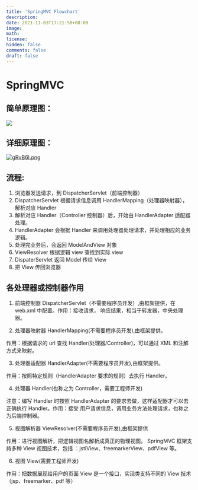 ```yaml
---
title: 'SpringMVC Flowchart'
description:
date: 2021-11-03T17:21:58+08:00
image:
math:
license:
hidden: false
comments: false
draft: false
---
```


# SpringMVC

## 简单原理图：

![](https://s1.ax1x.com/2020/07/04/Nxg2RI.png#height=369&id=SvwHh&originHeight=369&originWidth=804&originalType=binary&status=done&style=none&width=804)

## 详细原理图：

​[![gRvB6I.png](https://z3.ax1x.com/2021/05/17/gRvB6I.png)](https://imgtu.com/i/gRvB6I)

## 流程:

1. 浏览器发送请求，到 DispatcherServlet（前端控制器）
2. DispatcherServlet 根据请求信息调用 HandlerMapping（处理器映射器），解析对应 Handler
3. 解析对应 Handler（Controller 控制器）后，开始由 HandlerAdapter 适配器处理。
4. HandlerAdapter 会根据 Handler 来调用处理器处理请求，并处理相应的业务逻辑。
5. 处理完业务后，会返回 ModelAndView 对象
6. ViewResolver 根据逻辑 view 查找到实际 view
7. DispaterServlet 返回 Model 传给 View
8. 把 View 传回浏览器

## 各处理器或控制器作用

1. 前端控制器 DispatcherServlet（不需要程序员开发）,由框架提供，在 web.xml 中配置。作用：接收请求，
   响应结果，相当于转发器，中央处理器。

2. 处理器映射器 HandlerMapping(不需要程序员开发),由框架提供。

作用：根据请求的 url 查找 Handler(处理器/Controller)，可以通过 XML 和注解方式来映射。

3. 处理器适配器 HandlerAdapter(不需要程序员开发),由框架提供。

作用：按照特定规则（HandlerAdapter 要求的规则）去执行 Handler。

4. 处理器 Handler(也称之为 Controller，需要工程师开发)

注意：编写 Handler 时按照 HandlerAdapter 的要求去做，这样适配器才可以去正确执行 Handler。作用：接受
用户请求信息，调用业务方法处理请求，也称之为后端控制器。

5. 视图解析器 ViewResolver(不需要程序员开发),由框架提供

作用：进行视图解析，把逻辑视图名解析成真正的物理视图。 SpringMVC 框架支持多种 View 视图技术，包括
：jstlView、freemarkerView、pdfView 等。

6. 视图 View(需要工程师开发)

作用：把数据展现给用户的页面 View 是一个接口，实现类支持不同的 View 技术（jsp、freemarker、pdf 等）
